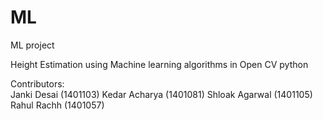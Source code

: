 # ML
ML project

Height Estimation using Machine learning algorithms in Open CV python

Contributors:<br/>
Janki Desai (1401103)
Kedar Acharya (1401081)
Shloak Agarwal (1401105)
Rahul Rachh (1401057)
